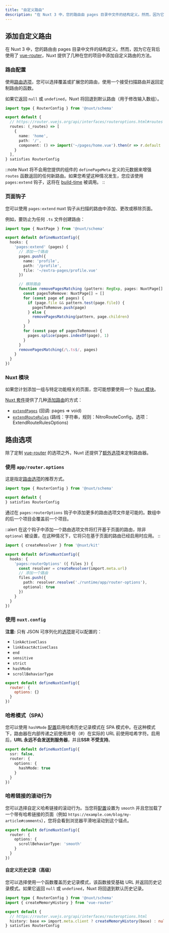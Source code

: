```yaml
---
title: "自定义路由"
description: "在 Nuxt 3 中，您的路由由 pages 目录中文件的结构定义。然而，因为它在背后使用了 vue-router，Nuxt 提供了几种在您的项目中添加自定义路由的方法。"
---
```


## 添加自定义路由

在 Nuxt 3 中，您的路由由 pages 目录中文件的结构定义。然而，因为它在背后使用了 [vue-router](https://router.vuejs.org)，Nuxt 提供了几种在您的项目中添加自定义路由的方法。

### 路由配置

使用[路由选项](/docs/guide/recipes/custom-routing#router-options)，您可以选择覆盖或扩展您的路由，使用一个接受扫描路由并返回定制路由的函数。

如果它返回 `null` 或 `undefined`，Nuxt 将回退到默认路由（用于修改输入数组）。

```ts [app/router.options.ts]
import type { RouterConfig } from '@nuxt/schema'

export default {
  // https://router.vuejs.org/api/interfaces/routeroptions.html#routes
  routes: (_routes) => [
    {
      name: 'home',
      path: '/',
      component: () => import('~/pages/home.vue').then(r => r.default || r)
    }
  ],
} satisfies RouterConfig
```

::note
Nuxt 将不会用您提供的组件的 `definePageMeta` 定义的元数据来增强 `routes` 函数返回的任何新路由。如果您希望这种情况发生，您应该使用 `pages:extend` 钩子，这将在 [build-time](/docs/api/advanced/hooks#nuxt-hooks-build-time) 被调用。
::

### 页面钩子

您可以使用 `pages:extend` nuxt 钩子从扫描的路由中添加、更改或移除页面。

例如，要防止为任何 `.ts` 文件创建路由：

```ts [nuxt.config.ts]
import type { NuxtPage } from '@nuxt/schema'

export default defineNuxtConfig({
  hooks: {
    'pages:extend' (pages) {
      // 添加一个路由
      pages.push({
        name: 'profile',
        path: '/profile',
        file: '~/extra-pages/profile.vue'
      })

      // 移除路由
      function removePagesMatching (pattern: RegExp, pages: NuxtPage[] = []) {
        const pagesToRemove: NuxtPage[] = []
        for (const page of pages) {
          if (page.file && pattern.test(page.file)) {
            pagesToRemove.push(page)
          } else {
            removePagesMatching(pattern, page.children)
          }
        }
        for (const page of pagesToRemove) {
          pages.splice(pages.indexOf(page), 1)
        }
      }
      removePagesMatching(/\.ts$/, pages)
    }
  }
})
```

### Nuxt 模块

如果您计划添加一组与特定功能相关的页面，您可能想要使用一个 [Nuxt 模块](/modules)。

[Nuxt 套件](/docs/guide/going-further/kit)提供了几种[添加路由](/docs/api/kit/pages)的方式：
- [`extendPages`](/docs/api/kit/pages#extendpages) (回调: pages => void)
- [`extendRouteRules`](/docs/api/kit/pages#extendrouterules) (路线：字符串，规则：NitroRouteConfig，选项：ExtendRouteRulesOptions)

## 路由选项

除了定制 [vue-router](https://router.vuejs.org/api/interfaces/routeroptions.html) 的选项之外，Nuxt 还提供了[额外选项](/docs/api/nuxt-config#router)来定制路由器。

### 使用 `app/router.options`

这是指定[路由选项](/docs/api/nuxt-config#router)的推荐方式。

```ts [app/router.options.ts]
import type { RouterConfig } from '@nuxt/schema'

export default {
} satisfies RouterConfig
```

通过在 `pages:routerOptions` 钩子中添加更多的路由选项文件是可能的。数组中的后一个项目会覆盖前一个项目。

::alert
在这个钩子中添加一个路由选项文件将打开基于页面的路由，除非 `optional` 被设置，在这种情况下，它将只在基于页面的路由已经启用时应用。
::

```ts [nuxt.config.ts]
import { createResolver } from '@nuxt/kit'

export default defineNuxtConfig({
  hooks: {
    'pages:routerOptions' ({ files }) {
      const resolver = createResolver(import.meta.url)
      // 添加一个路由
      files.push({
        path: resolver.resolve('./runtime/app/router-options'),
        optional: true
      })
    }
  }
})
```

### 使用 `nuxt.config`

**注意:** 只有 JSON 可序列化的[选项](/docs/api/nuxt-config#router)是可以配置的：

- `linkActiveClass`
- `linkExactActiveClass`
- `end`
- `sensitive`
- `strict`
- `hashMode`
- `scrollBehaviorType`

```js [nuxt.config]
export default defineNuxtConfig({
  router: {
    options: {}
  }
})
```

### 哈希模式（SPA）

您可以使用 `hashMode` [配置](/docs/api/nuxt-config#router)启用哈希历史记录模式在 SPA 模式中。在这种模式下，路由器在内部传递之前使用井号（#）在实际的 URL 前使用哈希字符。启用后，**URL 永远不会发送到服务器**，并且**SSR 不受支持**。

```ts [nuxt.config.ts]
export default defineNuxtConfig({
  ssr: false,
  router: {
    options: {
      hashMode: true
    }
  }
})
```

### 哈希链接的滚动行为

您可以选择自定义哈希链接的滚动行为。当您将[配置](/docs/api/nuxt-config#router)设置为 `smooth` 并且您加载了一个带有哈希链接的页面（例如 `https://example.com/blog/my-article#comments`），您将会看到浏览器平滑地滚动到这个锚点。

```ts [nuxt.config.ts]
export default defineNuxtConfig({
  router: {
    options: {
      scrollBehaviorType: 'smooth'
    }
  }
})
```

#### 自定义历史记录（高级）

您可以选择使用一个函数覆盖历史记录模式，该函数接受基础 URL 并返回历史记录模式。如果它返回 `null` 或 `undefined`，Nuxt 将回退到默认历史记录。

```ts [app/router.options.ts]
import type { RouterConfig } from '@nuxt/schema'
import { createMemoryHistory } from 'vue-router'

export default {
  // https://router.vuejs.org/api/interfaces/routeroptions.html
  history: base => import.meta.client ? createMemoryHistory(base) : null /* default */
} satisfies RouterConfig
```
